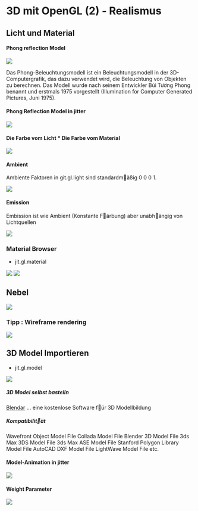 # 3D mit OpenGL (2) - Realismus

## Licht und Material

#### Phong reflection Model


![](https://upload.wikimedia.org/wikipedia/commons/6/6b/Phong_components_version_4.png)

Das Phong-Beleuchtungsmodell ist ein Beleuchtungsmodell in der 3D-Computergrafik, das dazu verwendet wird, die Beleuchtung von Objekten zu berechnen. Das Modell wurde nach seinem Entwickler Bùi Tường Phong benannt und erstmals 1975 vorgestellt (Illumination for Computer Generated Pictures, Juni 1975).


#### Phong Reflection Model in jitter

![](K5/1.png)


#### Die Farbe vom Licht * Die Farbe vom Material

![](K5/2.png)

#### Ambient

Ambiente Faktoren in git.gl.light sind standardm￿äßig 0 0 0 1.

![](K5/3.png)

#### Emission

Embission ist wie Ambient (Konstante F￿ärbung) aber unabh￿ängig von Lichtquellen

![](K5/4.png)

### Material Browser

- jit.gl.material

![](K5/matbrowse.png)
![](K5/matbrowse_win.png)


## Nebel

![](K5/fog.png)

### Tipp : Wireframe rendering

![](K5/wireframe.png)

## 3D Model Importieren 
- jit.gl.model

![](K5/5.png)

##### 3D Model selbst bastelln

[Blendar](https://www.blender.org/) ... eine kostenlose Software f￿ür 3D Modellbildung

##### Kompatibilit￿ät
Wavefront Object Model File
Collada Model File
Blender 3D Model File
3ds Max 3DS Model File
3ds Max ASE Model File
Stanford Polygon Library Model File
AutoCAD DXF Model File
LightWave Model File etc.

#### Model-Animation in jitter

![](K5/6.png)

#### Weight Parameter

![](K5/6_extra.png)




